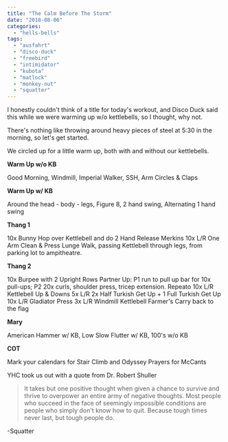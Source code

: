 ```yaml
---
title: "The Calm Before The Storm"
date: "2018-08-06"
categories: 
  - "hells-bells"
tags: 
  - "ausfahrt"
  - "disco-duck"
  - "freebird"
  - "intimidator"
  - "kubota"
  - "matlock"
  - "monkey-nut"
  - "squatter"
---
```


I honestly couldn't think of a title for today's workout, and Disco Duck said this while we were warming up w/o kettlebells, so I thought, why not.

There's nothing like throwing around heavy pieces of steel at 5:30 in the morning, so let's get started.

We circled up for a little warm up, both with and without our kettlebells.

**Warm Up w/o KB**

Good Morning, Windmill, Imperial Walker, SSH, Arm Circles & Claps

**Warm Up w/ KB**

Around the head - body - legs, Figure 8, 2 hand swing, Alternating 1 hand swing

**Thang 1**

10x Bunny Hop over Kettlebell and do 2 Hand Release Merkins 10x L/R One Arm Clean & Press Lunge Walk, passing Kettlebell through legs, from parking lot to ampitheatre.

**Thang 2**

10x Burpee with 2 Upright Rows Partner Up: P1 run to pull up bar for 10x pull-ups; P2 20x curls, shoulder press, tricep extension. Repeato 10x L/R Kettlebell Up & Downs 5x L/R 2x Half Turkish Get Up + 1 Full Turkish Get Up 10x L/R Gladiator Press 3x L/R Windmill Kettlebell Farmer's Carry back to the flag

**Mary**

American Hammer w/ KB, Low Slow Flutter w/ KB, 100's w/o KB

**COT**

Mark your calendars for Stair Climb and Odyssey Prayers for McCants

YHC took us out with a quote from Dr. Robert Shuller

> It takes but one positive thought when given a chance to survive and thrive to overpower an entire army of negative thoughts. Most people who succeed in the face of seemingly impossible conditions are people who simply don't know how to quit. Because tough times never last, but tough people do.

\-Squatter

